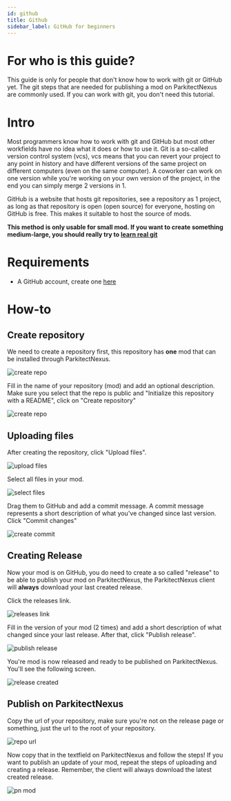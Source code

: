 ```yaml
---
id: github
title: Github
sidebar_label: GitHub for beginners
---
```


# For who is this guide?

This guide is only for people that don't know how to work with git or GitHub yet. The git steps that are needed for publishing a mod on ParkitectNexus are commonly used. If you can work with git, you don't need this tutorial.

# Intro

Most programmers know how to work with git and GitHub but most other workfields have no idea what it does or how to use it. Git is a so-called version control system (vcs), vcs means that you can revert your project to any point in history and have different versions of the same project on different computers (even on the same computer). A coworker can work on one version while you're working on your own version of the project, in the end you can simply merge 2 versions in 1.

GitHub is a website that hosts git repositories, see a repository as 1 project, as long as that repository is open (open source) for everyone, hosting on GitHub is free. This makes it suitable to host the source of mods. 

**This method is only usable for small mod. If you want to create something medium-large, you should really try to [learn real git](https://try.github.io/levels/1/challenges/1)**

# Requirements

- A GitHub account, create one [here](https://github.com/join)

# How-to

## Create repository

We need to create a repository first, this repository has **one** mod that can be installed through ParkitectNexus.

![create repo](http://i.imgur.com/e11zW5h.png)

Fill in the name of your repository (mod) and add an optional description. Make sure you select that the repo is public and "Initialize this repository with a README", click on "Create repository"

![create repo](http://i.imgur.com/4KqW4ns.png)

## Uploading files

After creating the repository, click "Upload files".

![upload files](http://i.imgur.com/JRjVw7O.png)

Select all files in your mod.

![select files](http://i.imgur.com/oXzsxwh.png)

Drag them to GitHub and add a commit message. A commit message represents a short description of what you've changed since last version. Click "Commit changes"

![create commit](http://i.imgur.com/NLTbfOV.png)

## Creating Release

Now your mod is on GitHub, you do need to create a so called "release" to be able to publish your mod on ParkitectNexus, the ParkitectNexus client will **always** download your last created release.

Click the releases link.

![releases link](http://i.imgur.com/go53Psh.png)

Fill in the version of your mod (2 times) and add a short description of what changed since your last release. After that, click "Publish release".

![publish release](http://i.imgur.com/04GxGOF.png)

You're mod is now released and ready to be published on ParkitectNexus. You'll see the following screen.

![release created](http://i.imgur.com/rAFtVTk.png)

## Publish on ParkitectNexus

Copy the url of your repository, make sure you're not on the release page or something, just the url to the root of your repository.

![repo url](http://i.imgur.com/OYax8tj.png)

Now copy that in the textfield on ParkitectNexus and follow the steps! If you want to publish an update of your mod, repeat the steps of uploading and creating a release. Remember, the client will always download the latest created release.

![pn mod](http://i.imgur.com/elb1jMv.png)